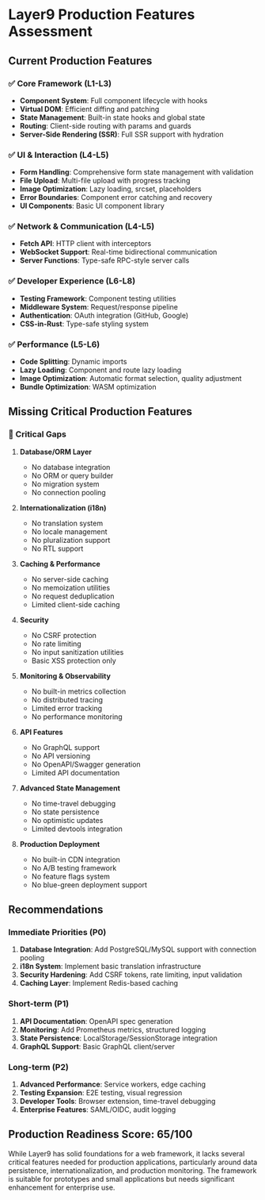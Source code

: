 # Layer9 Production Features Assessment

## Current Production Features

### ✅ Core Framework (L1-L3)
- **Component System**: Full component lifecycle with hooks
- **Virtual DOM**: Efficient diffing and patching
- **State Management**: Built-in state hooks and global state
- **Routing**: Client-side routing with params and guards
- **Server-Side Rendering (SSR)**: Full SSR support with hydration

### ✅ UI & Interaction (L4-L5)
- **Form Handling**: Comprehensive form state management with validation
- **File Upload**: Multi-file upload with progress tracking
- **Image Optimization**: Lazy loading, srcset, placeholders
- **Error Boundaries**: Component error catching and recovery
- **UI Components**: Basic UI component library

### ✅ Network & Communication (L4-L5)
- **Fetch API**: HTTP client with interceptors
- **WebSocket Support**: Real-time bidirectional communication
- **Server Functions**: Type-safe RPC-style server calls

### ✅ Developer Experience (L6-L8)
- **Testing Framework**: Component testing utilities
- **Middleware System**: Request/response pipeline
- **Authentication**: OAuth integration (GitHub, Google)
- **CSS-in-Rust**: Type-safe styling system

### ✅ Performance (L5-L6)
- **Code Splitting**: Dynamic imports
- **Lazy Loading**: Component and route lazy loading
- **Image Optimization**: Automatic format selection, quality adjustment
- **Bundle Optimization**: WASM optimization

## Missing Critical Production Features

### 🚨 Critical Gaps

1. **Database/ORM Layer**
   - No database integration
   - No ORM or query builder
   - No migration system
   - No connection pooling

2. **Internationalization (i18n)**
   - No translation system
   - No locale management
   - No pluralization support
   - No RTL support

3. **Caching & Performance**
   - No server-side caching
   - No memoization utilities
   - No request deduplication
   - Limited client-side caching

4. **Security**
   - No CSRF protection
   - No rate limiting
   - No input sanitization utilities
   - Basic XSS protection only

5. **Monitoring & Observability**
   - No built-in metrics collection
   - No distributed tracing
   - Limited error tracking
   - No performance monitoring

6. **API Features**
   - No GraphQL support
   - No API versioning
   - No OpenAPI/Swagger generation
   - Limited API documentation

7. **Advanced State Management**
   - No time-travel debugging
   - No state persistence
   - No optimistic updates
   - Limited devtools integration

8. **Production Deployment**
   - No built-in CDN integration
   - No A/B testing framework
   - No feature flags system
   - No blue-green deployment support

## Recommendations

### Immediate Priorities (P0)
1. **Database Integration**: Add PostgreSQL/MySQL support with connection pooling
2. **i18n System**: Implement basic translation infrastructure
3. **Security Hardening**: Add CSRF tokens, rate limiting, input validation
4. **Caching Layer**: Implement Redis-based caching

### Short-term (P1)
1. **API Documentation**: OpenAPI spec generation
2. **Monitoring**: Add Prometheus metrics, structured logging
3. **State Persistence**: LocalStorage/SessionStorage integration
4. **GraphQL Support**: Basic GraphQL client/server

### Long-term (P2)
1. **Advanced Performance**: Service workers, edge caching
2. **Testing Expansion**: E2E testing, visual regression
3. **Developer Tools**: Browser extension, time-travel debugging
4. **Enterprise Features**: SAML/OIDC, audit logging

## Production Readiness Score: 65/100

While Layer9 has solid foundations for a web framework, it lacks several critical features needed for production applications, particularly around data persistence, internationalization, and production monitoring. The framework is suitable for prototypes and small applications but needs significant enhancement for enterprise use.